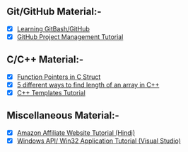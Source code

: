 ## Git/GitHub Material:-
- [x] [Learning GitBash/GitHub](https://www.youtube.com/playlist?list=PL6gx4Cwl9DGAKWClAD_iKpNC0bGHxGhcx)
- [x] [GitHub Project Management Tutorial](https://youtu.be/ff5cBkPg-bQ)
## C/C++ Material:-
- [x] [Function Pointers in C Struct](https://www.codeproject.com/Tips/800474/Function-Pointer-in-C-Struct)
- [x] [5 different ways to find length of an array in C++](https://www.techiedelight.com/find-lt)
- [x] [C++ Templates Tutorial](http://www.cplusplus.com/doc/oldtutorial/templates)
## Miscellaneous Material:-
- [x] [Amazon Affiliate Website Tutorial (Hindi)](https://www.youtube.com/playlist?list=PLNh2fM2PO719EXwlFxfAGzVw2cGEl3xoC)
- [x] [Windows API/ Win32 Application Tutorial (Visual Studio)](https://www.xoax.net/cpp/crs/win32/index.php)
